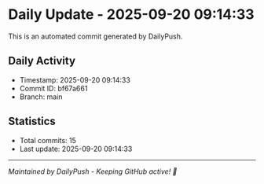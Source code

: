 # Daily Update - 2025-09-20 09:14:33

This is an automated commit generated by DailyPush.

## Daily Activity
- Timestamp: 2025-09-20 09:14:33
- Commit ID: bf67a661
- Branch: main

## Statistics
- Total commits: 15
- Last update: 2025-09-20 09:14:33

---
*Maintained by DailyPush - Keeping GitHub active! 🚀*
